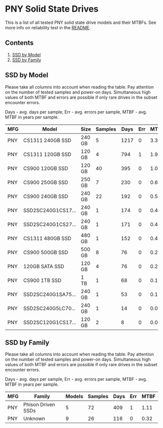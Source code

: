 PNY Solid State Drives
======================

This is a list of all tested PNY solid state drive models and their MTBFs. See
more info on reliability test in the [README](https://github.com/bsdhw/SMART).

Contents
--------

1. [ SSD by Model  ](#ssd-by-model)
2. [ SSD by Family ](#ssd-by-family)

SSD by Model
------------

Please take all columns into account when reading the table. Pay attention on the
number of tested samples and power-on days. Simultaneous high values of both MTBF
and errors are possible if only rare drives in the subset encounter errors.

Days - avg. days per sample,
Err  - avg. errors per sample,
MTBF - avg. MTBF in years per sample.

| MFG       | Model              | Size   | Samples | Days  | Err   | MTBF |
|-----------|--------------------|--------|---------|-------|-------|------|
| PNY       | CS1311 240GB SSD   | 240 GB | 5       | 1217  | 0     | 3.33   |
| PNY       | CS1311 120GB SSD   | 120 GB | 4       | 794   | 1     | 1.94   |
| PNY       | CS900 120GB SSD    | 120 GB | 40      | 395   | 0     | 1.08   |
| PNY       | CS900 250GB SSD    | 250 GB | 7       | 230   | 0     | 0.63   |
| PNY       | CS900 240GB SSD    | 240 GB | 22      | 192   | 0     | 0.53   |
| PNY       | SSD2SC240G1CS17... | 240 GB | 1       | 174   | 0     | 0.48   |
| PNY       | SSD2SC240G1CS27... | 240 GB | 1       | 171   | 0     | 0.47   |
| PNY       | CS1311 480GB SSD   | 480 GB | 1       | 152   | 0     | 0.42   |
| PNY       | CS900 500GB SSD    | 500 GB | 8       | 76    | 0     | 0.21   |
| PNY       | 120GB SATA SSD     | 120 GB | 4       | 76    | 0     | 0.21   |
| PNY       | CS900 1TB SSD      | 1 TB   | 1       | 68    | 0     | 0.19   |
| PNY       | SSD2SC240G1SA75... | 240 GB | 1       | 53    | 0     | 0.15   |
| PNY       | SSD2SC240G5LC70... | 240 GB | 1       | 14    | 0     | 0.04   |
| PNY       | SSD2SC120G1CS17... | 120 GB | 2       | 8     | 0     | 0.02   |

SSD by Family
-------------

Please take all columns into account when reading the table. Pay attention on the
number of tested samples and power-on days. Simultaneous high values of both MTBF
and errors are possible if only rare drives in the subset encounter errors.

Days - avg. days per sample,
Err  - avg. errors per sample,
MTBF - avg. MTBF in years per sample.

| MFG       | Family                 | Models | Samples | Days  | Err   | MTBF |
|-----------|------------------------|--------|---------|-------|-------|------|
| PNY       | Phison Driven SSDs     | 5      | 72      | 409   | 1     | 1.11   |
| PNY       | Unknown                | 9      | 26      | 116   | 0     | 0.32   |
